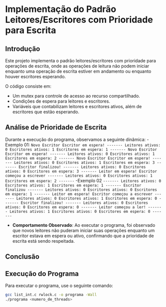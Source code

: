# Implementação do Padrão Leitores/Escritores com Prioridade para Escrita

## Introdução

Este projeto implementa o padrão leitores/escritores com prioridade para operações de escrita, onde as operações de leitura não podem iniciar enquanto uma operação de escrita estiver em andamento ou enquanto houver escritores esperando.

O código consiste em:
- Um mutex para controle de acesso ao recurso compartilhado.
- Condições de espera para leitores e escritores.
- Variáveis que contabilizam leitores e escritores ativos, além de escritores que estão esperando.

## Análise de Prioridade de Escrita

Durante a execução do programa, observamos a seguinte dinâmica:
-Exemplo 01:
    ```
    Novo Escritor
    Escritor em espera!
    -------
    Leitores ativos: 0
    Escritores ativos: 1
    Escritores em espera: 1
    -------
    Novo Escritor
    Escritor em espera!
    -------
    Leitores ativos: 0
    Escritores ativos: 1
    Escritores em espera: 2
    -------
    Novo Escritor
    Escritor em espera!
    -------
    Leitores ativos: 0
    Escritores ativos: 1
    Escritores em espera: 3
    -------
    Escritor finalizou!
    -------
    Leitores ativos: 0
    Escritores ativos: 0
    Escritores em espera: 3
    -------
    Leitor em espera!
    Escritor começou a escrever
    -------
    Leitores ativos: 0
    Escritores ativos: 1
    Escritores em espera: 2
    -------
    ```
-Exemplo 02
    ```
    -------
    Leitores ativos: 0
    Escritores ativos: 1
    Escritores em espera: 1
    -------
    Escritor finalizou
    -------
    Leitores ativos: 0
    Escritores ativos: 0
    Escritores em espera: 1
    -------
    Leitor em espera!
    Escritor começou a escrever
    -------
    Leitores ativos: 0
    Escritores ativos: 1
    Escritores em espera: 0
    -------
    Escritor finalizou!
    -------
    Leitores ativos: 0
    Escritores ativos: 0
    Escritores em espera: 0
    -------
    Leitor começou a ler!
    -------
    Leitores ativos: 1
    Escritores ativos: 0
    Escritores em espera: 0
    -------
    ```

- **Comportamento Observado**: Ao executar o programa, foi observado que novos leitores não puderam iniciar suas operações enquanto um escritor estava em espera ou ativo, confirmando que a prioridade de escrita está sendo respeitada.
## Conclusão


## Execução do Programa

Para executar o programa, use o seguinte comando:

```bash
gcc list_int.c rwlock.c -o programa -Wall
./programa <numero_de_threads>
```

